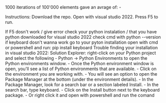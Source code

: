 1000 iterations of 100'000 elements gave an avrage of: -

Instructions:
 Download the repo.
 Open with visual studio 2022.
 Press F5 to run.

 If F5 dosn't work / give error check your python instalation / that you have python downloaded for visual studio 2022
 check cmd with python --version
 if keyboard dosn't wanna work go to your pyton installation open with cmd or powershell and run:
   pip install keyboard
Trouble finding your installation in visual studio 2022:
  Solution Explorer:
    right-click on your Python project and select the following
    - Python → Python Environments to open the Python environments window.
    - Once the Python environment window is open, you'll see a list of Python environments that are available.
    - Click on the environment you are working with.
      - You will see an option to open the Package Manager at the bottom (under the environment details).
        - In the Package Manager, look for a search bar or a section labeled Install.
        - In the search bar, type keyboard.
        - Click on the Install button next to the keyboard package.
      - Or right click it and open with powershell and run the comand
